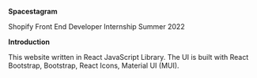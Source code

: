 **Spacestagram**


Shopify Front End Developer Internship Summer 2022



**Introduction**

This website written in React JavaScript Library. The UI is built with React Bootstrap, Bootstrap, React Icons, Material UI (MUI).

